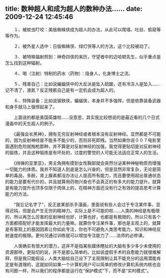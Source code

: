 title: 数种超人和成为超人的数种办法……
date: 2009-12-24 12:45:46
---

　　１、被蚊虫叮咬：美版蜘蛛侠成为超人的办法，从此可以爬墙、吐丝、偷窥等等作为。

　　２、被外星人选中：日版蜘蛛侠、绿灯侠等人的方法，这个比较被动了。

　　３、被特殊辐射照到：神奇四侠的来历，守望者中的迈哈顿先生，似乎重点是怎么找到这种辐射。

　　４、喝（注射）特制的药水（药物）：隐身人，化身博士之流。

　　５、残害自己：比如说蝙蝠侠中的大反派是坠入硫酸，还有冷冻人是坠入&hellip;&hellip;记不清了，液氮？反正残骸自己是有一定机会成为超人的。

　　６、特殊装备：比如说钢铁侠，蝙蝠侠，本身并不多强悍，但是依靠装备武器和身手就马上强悍起来了。

　　上面说的都是美国英雄啦&hellip;&hellip;没意思，其实我比较想说的是最近看的几个日式漫画中的天生超人的例子。

　　《最强会长黑神》，拥有无穷反射神经或者根本没有反射神经。显然都是不可能的，因为反射神经是不能多不能少的，否则非死即残。当然如果你说００７电影里面遇到危险就掏枪那种，并不算是对反射神经的加强，我觉得更贴切是对反射神经的锻炼，并且这种锻炼是有坏处的，过度的警觉的人可能无法适应正常人的生活。

　　《绯弹的亚里亚》，男主角拥有摸到女性胸部就会突然分泌某种神秘物质而增强一切能力的体质。我并不知道人到底是怎么兴奋的，但是显然非常复杂，无论是简单的毒品，多酚，肾上腺素都没办法让人提高所有能力，而且要使用超出普通状态的能力是要有代价的，并且就算用药物兴奋也不会真正的有多大的能力提升。就算是有能力提升也顶多仅限于肉体上的，在精神方面还没有行之有效的提高思考计算能力的方法。

　　&ldquo;我忘记名字了&rdquo;，反正是某部杀手漫画，里面说有些人会过于专注某件事，显得迟钝，但是会产生无穷的精神力。实际上是不可能的啦&hellip;&hellip;人类的神经是有极限的，所以再怎么厉害的反射神经也好，计算也好，也都是有极限的，所以只有各个方面都搭配好才能发挥最大的力量嘛。就算你专注某件事，那也是主观上的，就算是有客观上的基因因素让你如此专注，你也不可避免人类思考能力，知识和神经反射速度的极限。更何况通过训练就可以增加专注能力了&hellip;&hellip;法师的必修课。

　　人类确实有很大的潜力，这并不是指某些媒体瞎扯的大脑有多少多少未使用的资源那样，更贴切的说，并不是那么简单的。比如说虚假手术的自愈能力就很难解释，但是我只能假设，人类大脑给自己设下了主观限制让其不能充分的运用潜能肯定是有道理的，这就如同如果一个计算机用户可以简单的修改计算机系统内核也会有问题一样，所以我们的程序都是运行在&ldquo;保护模式&rdquo;下，而不是&ldquo;实时模式&rdquo;。

 
